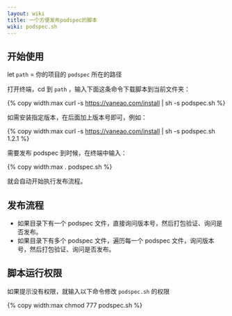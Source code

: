 ```yaml
---
layout: wiki
title: 一个方便发布podspec的脚本
wiki: podspec.sh
---
```



## 开始使用

let `path` = 你的项目的 `podspec` 所在的路径

打开终端，cd 到 `path` ，输入下面这条命令下载脚本到当前文件夹：

{% copy width:max curl -s https://vaneao.com/install | sh -s podspec.sh %}

如需安装指定版本，在后面加上版本号即可，例如：

{% copy width:max curl -s https://vaneao.com/install | sh -s podspec.sh 1.2.1 %}

需要发布 podspec 到时候，在终端中输入：

{% copy width:max . podspec.sh %}

就会自动开始执行发布流程。

## 发布流程

- 如果目录下有一个 podspec 文件，直接询问版本号，然后打包验证、询问是否发布。
- 如果目录下有多个 podspec 文件，遍历每一个 podspec 文件，询问版本号，然后打包验证、询问是否发布。

## 脚本运行权限

如果提示没有权限，就输入以下命令修改 `podspec.sh` 的权限

{% copy width:max chmod 777 podspec.sh %}
